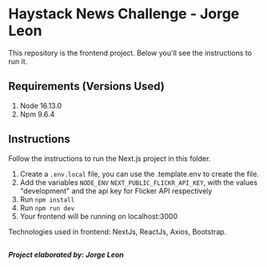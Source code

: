 # Haystack News Challenge - Jorge Leon

This repository is the frontend project. Below you'll see the instructions to run it.

## Requirements (Versions Used)

1.  Node 16.13.0
2.  Npm 9.6.4

## Instructions

Follow the instructions to run the Next.js project in this folder.

1.  Create a `.env.local` file, you can use the .template.env to create the file.
2.  Add the variables `NODE_ENV` `NEXT_PUBLIC_FLICKR_API_KEY`, with the values "development" and the api key for Flicker API respectively
3.  Run `npm install`
4.  Run `npm run dev`
5.  Your frontend will be running on localhost:3000

Technologies used in frontend: NextJs, ReactJs, Axios, Bootstrap.

##

##### Project elaborated by: Jorge Leon
